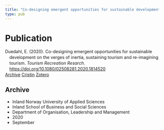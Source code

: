 ```yaml
---
title: "Co-designing emergent opportunities for sustainable development on the verges of inertia, sustaining tourism and re-imagining tourism"
type: pub
---
```

<h1>Publication</h1>
<article id="csl-bib-container-DMTJQ652" class="csl-bib-container">
  <div class="csl-bib-body" style="line-height: 1.35; padding-left: 1em; text-indent:-1em;">
  <div class="csl-entry">Duedahl, E. (2020). Co-designing emergent opportunities for sustainable development on the verges of inertia, sustaining tourism and re-imagining tourism. <i>Tourism Recreation Resarch</i>. <a href="https://doi.org/10.1080/02508281.2020.1814520">https://doi.org/10.1080/02508281.2020.1814520</a></div>
</div>
  <div class="csl-bib-buttons">
    <a href="#taxonomy-article-DMTJQ652" class="csl-bib-button">Archive</a>
    <a href="https://app.cristin.no/results/show.jsf?id=1831004" alt="Cristin URL" class="csl-bib-button">Cristin</a>
    <a href="http://zotero.org/groups/5022929/items/DMTJQ652" alt="Zotero URL" class="csl-bib-button">Zotero</a>
  </div>
  <div id="csl-bib-meta-container-DMTJQ652"></div>
</article>
<div id="csl-bib-meta-DMTJQ652" class="csl-bib-meta">
  <article id="taxonomy-article-DMTJQ652" class="taxonomy-article">
    <h1>Archive</h1>
    <ul>
      <li>Inland Norway University of Applied Sciences</li>
      <li>Inland School of Business and Social Sciences</li>
      <li>Department of Organisation, Leadership and Management</li>
      <li>2020</li>
      <li>September</li>
    </ul>
  </article>
</div>
